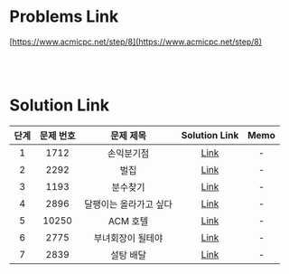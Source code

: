 # Problems Link

[https://www.acmicpc.net/step/8](https://www.acmicpc.net/step/8)

<br><br>

# Solution Link

| 단계 | 문제 번호 |       문제 제목        |                  Solution Link                   | Memo |
| :--: | :-------: | :--------------------: | :----------------------------------------------: | :--: |
|  1   |   1712    |       손익분기점       |       [Link](../Solutions/1712_손익분기점)       |  -   |
|  2   |   2292    |          벌집          |          [Link](../Solutions/2292_벌집)          |  -   |
|  3   |   1193    |        분수찾기        |        [Link](../Solutions/1193_분수찾기)        |  -   |
|  4   |   2896    | 달팽이는 올라가고 싶다 | [Link](../Solutions/2896_달팽이는_올라가고_싶다) |  -   |
|  5   |   10250   |        ACM 호텔        |       [Link](../Solutions/10250_ACM_호텔)        |  -   |
|  6   |   2775    |   부녀회장이 될테야    |   [Link](../Solutions/2775_부녀회장이_될테야)    |  -   |
|  7   |   2839    |       설탕 배달        |       [Link](../Solutions/2839_설탕_배달)        |  -   |
